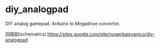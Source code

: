 # diy_analogpad
DIY analog gamepad.
Arduino to Megadrive convertor.

回路図(schematics)
https://sites.google.com/site/yugenkaisyanico/diy-analogpad
